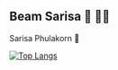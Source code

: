 ## Beam Sarisa  :penguin:	:woman_technologist:

Sarisa Phulakorn 🎄


[![Top Langs](https://github-readme-stats.vercel.app/api/top-langs/?username=srbeam&layout=compact&theme=gruvbox_light)](https://github.com/anuraghazra/github-readme-stats)




<!--
**srbeam/srbeam** is a ✨ _special_ ✨ repository because its `README.md` (this file) appears on your GitHub profile.

Here are some ideas to get you started:

- 🔭 I’m currently working on ...
- 🌱 I’m currently learning ...
- 👯 I’m looking to collaborate on ...
- 🤔 I’m looking for help with ...
- 💬 Ask me about ...
- 📫 How to reach me: ...
- 😄 Pronouns: ...
- ⚡ Fun fact: ...
-->
